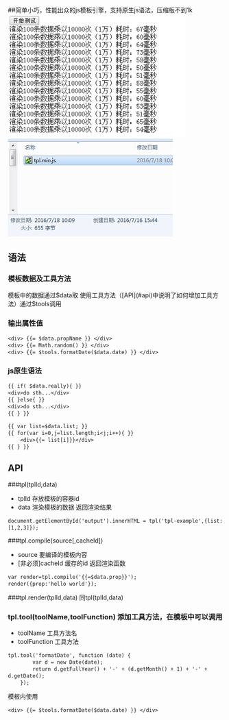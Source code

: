 ##简单小巧，性能出众的js模板引擎，支持原生js语法，压缩版不到1k 
![](readme/speed.png)
![](readme/size.png)

## 语法
### 模板数据及工具方法
模板中的数据通过$data取
使用工具方法（[API](#api)中说明了如何增加工具方法）通过$tools调用

### 输出属性值
```
<div> {{= $data.propName }} </div>
<div> {{= Math.random() }} </div>
<div> {{= $tools.formatDate($data.date) }} </div>
```

### js原生语法
``` text
{{ if( $data.really){ }}
<div>do sth...</div>
{{ }else{ }}
<div>do sth...</div>
{{ } }}
```
``` text
{{ var list=$data.list; }}
{{ for(var i=0,j=list.length;i<j;i++){ }}
    <div>{{= list[i]}}</div>
{{ } }}
```

## API

###tpl(tplId,data)
- tplId  存放模板的容器id
- data   渲染模板的数据
返回渲染结果

```
document.getElementById('output').innerHTML = tpl('tpl-example',{list:[1,2,3]});
```

###tpl.compile(source[,cacheId])
- source 要编译的模板内容
- [非必须]cacheId 缓存的id
返回渲染函数

```
var render=tpl.compile('{{=$data.prop}}');
render({prop:'hello world'});
```

###tpl.render(tplId,data)
同tpl(tplId,data)

### tpl.tool(toolName,toolFunction) 添加工具方法，在模板中可以调用
- toolName 工具方法名
- toolFunction 工具方法

```
tpl.tool('formatDate', function (date) {
        var d = new Date(date);
        return d.getFullYear() + '-' + (d.getMonth() + 1) + '-' + d.getDate();
    });

```
模板内使用
```
<div> {{= $tools.formatDate($data.date) }} </div>
```